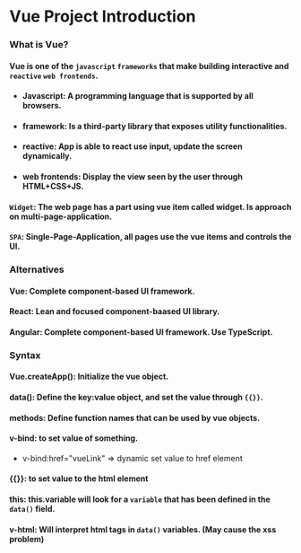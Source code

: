 # Vue Project Introduction

### What is Vue?

#### Vue is one of the `javascript` `frameworks` that make building interactive and `reactive` `web frontends`.

- #### Javascript: A programming language that is supported by all browsers.

- #### framework: Is a third-party library that exposes utility functionalities.

- #### reactive: App is able to react use input, update the screen dynamically.

- #### web frontends: Display the view seen by the user through HTML+CSS+JS.


#### `Widget`: The web page has a part using vue item called widget. Is approach on multi-page-application.

#### `SPA`: Single-Page-Application, all pages use the vue items and controls the UI.

### Alternatives

#### Vue: Complete component-based UI framework.

#### React: Lean and focused component-baased UI library.

#### Angular: Complete component-based UI framework. Use TypeScript.


### Syntax

#### Vue.createApp(): Initialize the vue object.

#### data(): Define the key:value object, and set the value through `{{}}`.

#### methods: Define function names that can be used by vue objects.

#### v-bind: to set value of something.

- v-bind:href="vueLink" => dynamic set value to href element

#### {{}}: to set value to the html element

#### this: this.variable will look for a `variable` that has been defined in the `data()` field.

#### v-html: Will interpret html tags in `data()` variables. (May cause the xss problem)
